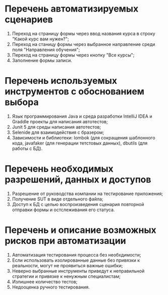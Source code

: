 # Перечень автоматизируемых сценариев
1. Переход на страницу формы через ввод названия курса в строку "Какой курс вам нужен?";
1. Переход на станицу формы через выбранное направление среди поля "Направления обучения";
1. Переход на страницу формы через кнопку "Все курсы";
1. Заполнение формы записи.

# Перечень используемых инструментов с обоснованием выбора
1. Язык программирования Java и среда разработки IntelliJ IDEA и Graddle проекты для написания автотестов;
1. Junit 5 для среды написания автотестов;
1. Selenide для взаимодействия с бразером;
1. Зависимости и библиотеки: lombok (для сокращения шаблонного кода, javafaker (для генерации тетстовых данных), dbutils (для работы с БД).

# Перечень необходимых разрешений, данных и доступов
1. Разрешение от руководства компании на тестирование приложения;
1. Получение SUT в виде отдельного файла;
1. Доступ к БД с целью воспроизведения сценария повторной отправки формы и остслеживания его статуса.

# Перечень и описание возможных рисков при автоматизации
1. Автоматизация тестирования процесса без необхдимости;
1. Если использовать изолированные данные без привязки к реальности, могут не проявиться важные ошибки;
1. Неверно выбранные инструменты приведут к неправильной стратегии и привязке к ненужным специалистам;
1. Излишнее количество тестов;
1. Недооценка ручного тестирования.

#

#